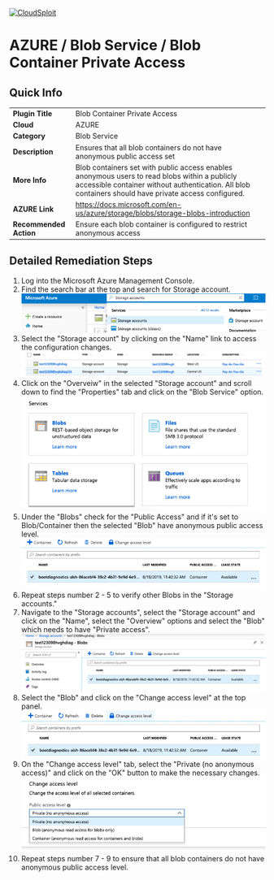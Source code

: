 [![CloudSploit](https://cloudsploit.com/img/logo-new-big-text-100.png "CloudSploit")](https://cloudsploit.com)

# AZURE / Blob Service / Blob Container Private Access

## Quick Info

| | |
|-|-|
| **Plugin Title** | Blob Container Private Access |
| **Cloud** | AZURE |
| **Category** | Blob Service |
| **Description** | Ensures that all blob containers do not have anonymous public access set |
| **More Info** | Blob containers set with public access enables anonymous users to read blobs within a publicly accessible container without authentication. All blob containers should have private access configured. |
| **AZURE Link** | https://docs.microsoft.com/en-us/azure/storage/blobs/storage-blobs-introduction |
| **Recommended Action** | Ensure each blob container is configured to restrict anonymous access |

## Detailed Remediation Steps

1. Log into the Microsoft Azure Management Console.
2. Find the search bar at the top and search for Storage account. </br> <img src="/resources/azure/blobservice/blob-container-private-access/step2.png"/>
3. Select the "Storage account" by clicking on the "Name" link to access the configuration changes. </br> <img src="/resources/azure/blobservice/blob-container-private-access/step3.png"/>
4. Click on the "Overveiw" in the selected "Storage account" and scroll down to find the "Properties" tab and click on the "Blob Service" option. </br> <img src="/resources/azure/blobservice/blob-container-private-access/step4.png"/>
5. Under the "Blobs" check for the "Public Access" and if it's set to Blob/Container then the selected "Blob" have anonymous public access level.</br> <img src="/resources/azure/blobservice/blob-container-private-access/step5.png"/>
6. Repeat steps number 2 - 5 to verify other Blobs in the "Storage accounts." </br>
7. Navigate to the "Storage accounts", select the "Storage account" and click on the "Name", select the "Overview" options and select the "Blob" which needs to have "Private access".</br> <img src="/resources/azure/blobservice/blob-container-private-access/step7.png"/>
8. Select the "Blob" and click on the "Change access level" at the top panel. </br> <img src="/resources/azure/blobservice/blob-container-private-access/step8.png"/>
9. On the "Change access level" tab, select the "Private (no anonymous access)" and click on the "OK" button to make the necessary changes.</br> <img src="/resources/azure/blobservice/blob-container-private-access/step9.png"/>
10. Repeat steps number 7 - 9 to ensure that all blob containers do not have anonymous public access level.</br>
